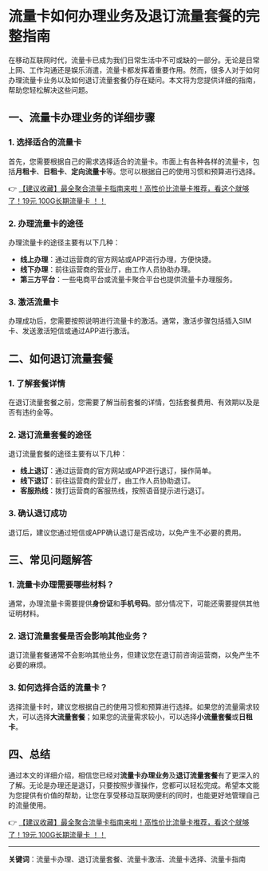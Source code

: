 # 流量卡如何办理业务及退订流量套餐的完整指南

在移动互联网时代，流量卡已成为我们日常生活中不可或缺的一部分。无论是日常上网、工作沟通还是娱乐消遣，流量卡都发挥着重要作用。然而，很多人对于如何办理流量卡业务以及如何退订流量套餐仍存在疑问。本文将为您提供详细的指南，帮助您轻松解决这些问题。

## 一、流量卡办理业务的详细步骤

### 1. 选择适合的流量卡
首先，您需要根据自己的需求选择适合的流量卡。市面上有各种各样的流量卡，包括**月租卡**、**日租卡**、**定向流量卡**等。您可以根据自己的使用习惯和预算进行选择。

👉 [【建议收藏】最全聚合流量卡指南来啦！高性价比流量卡推荐，看这个就够了！19元 100G长期流量卡 ！！](https://bit.ly/Liuliangka)

### 2. 办理流量卡的途径
办理流量卡的途径主要有以下几种：
- **线上办理**：通过运营商的官方网站或APP进行办理，方便快捷。
- **线下办理**：前往运营商的营业厅，由工作人员协助办理。
- **第三方平台**：一些电商平台或流量卡聚合平台也提供流量卡办理服务。

### 3. 激活流量卡
办理成功后，您需要按照说明进行流量卡的激活。通常，激活步骤包括插入SIM卡、发送激活短信或通过APP进行激活。

## 二、如何退订流量套餐

### 1. 了解套餐详情
在退订流量套餐之前，您需要了解当前套餐的详情，包括套餐费用、有效期以及是否有违约金等。

### 2. 退订流量套餐的途径
退订流量套餐的途径主要有以下几种：
- **线上退订**：通过运营商的官方网站或APP进行退订，操作简单。
- **线下退订**：前往运营商的营业厅，由工作人员协助退订。
- **客服热线**：拨打运营商的客服热线，按照语音提示进行退订。

### 3. 确认退订成功
退订后，建议您通过短信或APP确认退订是否成功，以免产生不必要的费用。

## 三、常见问题解答

### 1. 流量卡办理需要哪些材料？
通常，办理流量卡需要提供**身份证**和**手机号码**。部分情况下，可能还需要提供其他证明材料。

### 2. 退订流量套餐是否会影响其他业务？
退订流量套餐通常不会影响其他业务，但建议您在退订前咨询运营商，以免产生不必要的麻烦。

### 3. 如何选择合适的流量卡？
选择流量卡时，建议您根据自己的使用习惯和预算进行选择。如果您的流量需求较大，可以选择**大流量套餐**；如果您的流量需求较小，可以选择**小流量套餐**或**日租卡**。

## 四、总结

通过本文的详细介绍，相信您已经对**流量卡办理业务**及**退订流量套餐**有了更深入的了解。无论是办理还是退订，只要按照步骤操作，您都可以轻松完成。希望本文能为您提供有价值的帮助，让您在享受移动互联网便利的同时，也能更好地管理自己的流量使用。

👉 [【建议收藏】最全聚合流量卡指南来啦！高性价比流量卡推荐，看这个就够了！19元 100G长期流量卡 ！！](https://bit.ly/Liuliangka)

---

**关键词**：流量卡办理、退订流量套餐、流量卡激活、流量卡选择、流量卡指南